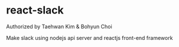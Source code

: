 # react-slack

Authorized by Taehwan Kim & Bohyun Choi

Make slack using nodejs api server and reactjs front-end framework
